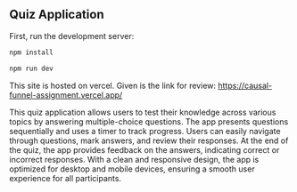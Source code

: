 ## Quiz Application

First, run the development server:

```bash
npm install

npm run dev
```
This site is hosted on vercel. 
Given is the link for review: https://causal-funnel-assignment.vercel.app/ 

This quiz application allows users to test their knowledge across various topics by answering multiple-choice questions. The app presents questions sequentially and uses a timer to track progress. Users can easily navigate through questions, mark answers, and review their responses. At the end of the quiz, the app provides feedback on the answers, indicating correct or incorrect responses. With a clean and responsive design, the app is optimized for desktop and mobile devices, ensuring a smooth user experience for all participants.

